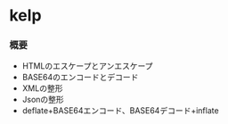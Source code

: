 # kelp

### 概要

- HTMLのエスケープとアンエスケープ
- BASE64のエンコードとデコード
- XMLの整形
- Jsonの整形
- deflate+BASE64エンコード、BASE64デコード+inflate
